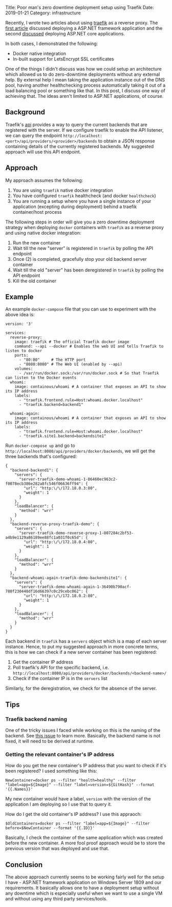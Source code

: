 Title: Poor man's zero downtime deployment setup using Traefik
Date: 2019-01-21
Category: infrastructure

Recently, I wrote two articles about using [traefik](https://traefik.io/) as a reverse proxy. The [first article](https://blog.codeship.com/setting-up-traefik-as-a-reverse-proxy-for-asp-net-applications/)
discussed deploying a  ASP.NET framework application and the second [discussed](https://blog.codeship.com/use-cloudbees-codeship-pro-for-ci-and-traefik-for-asp-net-applications/) deploying ASP.NET core applications. 

In both cases, I demonstrated the following:

- Docker native integration
- In-built support for LetsEncrypt SSL certificates

One of the things I didn't discuss was how we could setup an architecture which allowed us to do zero-downtime 
deployments without any external help. By external help I mean taking the application instance out of the DNS pool,
having another healthchecking process automatically taking it out of a load balancing pool or something like that.
In this post, I discuss one way of achieving that. The ideas aren't limited to ASP.NET applications, of course.

## Background

Traefik's [api](https://docs.traefik.io/configuration/api/) provides a way to query the current backends that
are registered with the server. If we configure traefik to enable the API listener, we can query the endpoint
`http://localhost:<port>/api/providers/<provider>/backends` to obtain a JSON response containing details of
the currently registered backends. My suggested approach will use this API endpoint.

## Approach

My approach assumes the following:

1. You are using `traefik` native docker integration
2. You have configured `traefik` healthcheck (and docker `healthcheck`)
3. You are running a setup where you have a single instance of your application (excepting during deployment) behind a traefik
   container/host process

The following steps in order will give you a zero downtime deployment strategy when deploying `docker` containers 
with `traefik` as a reverse proxy and using native docker integration:

1. Run the new container
2. Wait till the new "server" is registered in `traefik` by polling the API endpoint
3. Once (2) is completed, gracefully stop your old backend server container
4. Wait till the old "server" has been deregistered in `traefik` by polling the API endpoint
5. Kill the old container

## Example

An example `docker-compose` file that you can use to experiment with the above idea is:

```
version: '3'

services:
  reverse-proxy:
    image: traefik # The official Traefik docker image
    command: --api --docker # Enables the web UI and tells Traefik to listen to docker
    ports:
      - "80:80"     # The HTTP port
      - "8080:8080" # The Web UI (enabled by --api)
    volumes:
      - /var/run/docker.sock:/var/run/docker.sock # So that Traefik can listen to the Docker events
  whoami:
    image: containous/whoami # A container that exposes an API to show its IP address
    labels:
      - "traefik.frontend.rule=Host:whoami.docker.localhost"
      - "traefik.backend=backend1"

  whoami-again:
    image: containous/whoami # A container that exposes an API to show its IP address
    labels:
      - "traefik.frontend.rule=Host:whoami.docker.localhost"
      - "traefik.site1.backend=backendsite1"
  ```

Run `docker-compose up` and go to `http://localhost:8080/api/providers/docker/backends`, we will get the three 
backends that's configured:

```
{
  "backend-backend1": {
    "servers": {
      "server-traefik-demo-whoami-1-86460ec963c2-f0078ecb386e282a8fc546f06636ff94": {
        "url": "http:\/\/172.18.0.3:80",
        "weight": 1
      }
    },
    "loadBalancer": {
      "method": "wrr"
    }
  },
  "backend-reverse-proxy-traefik-demo": {
    "servers": {
      "server-traefik-demo-reverse-proxy-1-807284c2bf53-a4b9e1129a86189ee88fc1a031f0c65d": {
        "url": "http:\/\/172.18.0.4:80",
        "weight": 1
      }
    },
    "loadBalancer": {
      "method": "wrr"
    }
  },
  "backend-whoami-again-traefik-demo-backendsite1": {
    "servers": {
      "server-traefik-demo-whoami-again-1-36490b790acf-780f230448df16d66397c0c29cebc062": {
        "url": "http:\/\/172.18.0.2:80",
        "weight": 1
      }
    },
    "loadBalancer": {
      "method": "wrr"
    }
  }
}
```

Each backend in `traefik` has a `servers` object which is a map of each server instance. Hence, to put my suggested approach
in more concrete terms, this is how we can check if a new server container has been registered:

1. Get the container IP address
2. Poll traefik's API for the specific backend, i.e. `http://localhost:8080/api/providers/docker/backends/<backend-name>/`
3. Check if the container IP is in the `servers` list

Similarly, for the deregistration, we check for the absence of the server.

## Tips

### Traefik backend naming

One of the tricky issues I faced while working on this is the naming of the backend. See [this issue](https://github.com/containous/traefik/issues/4284)
to learn more. Basically, the backend name is not fixed, it will need to be derived at runtime.

### Getting the relevant container's IP address

How do you get the new container's IP address that you want to check if it's been registered? I used something like this:

```
NewContainer=docker ps --filter "health=healthy" --filter "label=app=${Image}" --filter "label=version=${GitHash}" --format '{{.Names}}'
```

My new container would have a label, `version` with the version of the application I am deploying so I use that to query it.

How do I get the old container's IP address? I use this appraoch:

```
$OldContainers=docker ps --filter "label=app=${Image}" --filter before=$NewContainer --format '{{.ID}}'
```

Basically, I check the container of the same application which was created before the new container. A more fool proof
approach would be to store the previous version that was deployed and use that.


## Conclusion

The above approach currently seems to be working fairly well for the setup I have - ASP.NET framework application on Windows Server 1809
and our requirements. It basically allows one to have a deployment setup without any downtime which is especially useful when 
we want to use a single VM and without using any third party services/tools.
